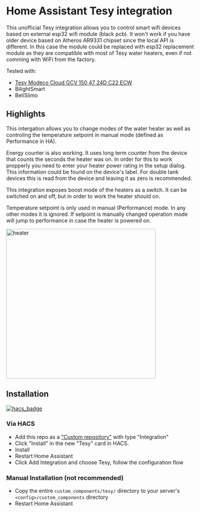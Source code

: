 # Home Assistant Tesy integration

This unofficial Tesy integration allows you to control smart wifi devices based on external esp32 wifi module (black pcb).
It won't work if you have older device based on Atheros AR9331 chipset since the local API is different. In this case the module could be replaced with esp32 replacement module as they are compatible with most of Tesy water heaters, even if not comming with WiFi from the factory.

Tested with:

- [Tesy Modeco Cloud GCV 150 47 24D C22 ECW](https://tesy.com/products/electric-water-heaters/modeco-series/modeco-cloud/?product=gcv-1504724d-c22-ecw)
- BilightSmart
- BeliSlimo

## Highlights

This intergation allows you to change modes of the water heater as well as controling the temperature setpoint in manual mode (defined as Performance in HA).

Energy counter is also working. It uses long term counter from the device that counts the seconds the heater was on. In order for this to work propperly you need to enter your heater power rating in the setup dialog. This information could be found on the device's label. For double tank devices this is read from the device and leaving it as zero is recommended.

This integration exposes boost mode of the heaters as a switch. It can be switched on and off, but in order to work the heater should on.

Temperature setpoint is only used in manual (Performance) mode. In any other modes it is ignored. If setpoint is manually changed operation mode will jump to performance in case the heater is powered on.

<img src="https://github.com/krasnoukhov/homeassistant-tesy/assets/944286/a08289f7-d7cc-49a0-9747-9fbd765e58d1" alt="heater" width="400">

## Installation

[![hacs_badge](https://img.shields.io/badge/HACS-Custom-41BDF5.svg?style=for-the-badge)](https://github.com/hacs/integration)

### Via HACS
* Add this repo as a ["Custom repository"](https://hacs.xyz/docs/faq/custom_repositories/) with type "Integration"
* Click "Install" in the new "Tesy" card in HACS.
* Install
* Restart Home Assistant
* Click Add Integration and choose Tesy, follow the configuration flow

### Manual Installation (not recommended)
* Copy the entire `custom_components/tesy/` directory to your server's `<config>/custom_components` directory
* Restart Home Assistant
